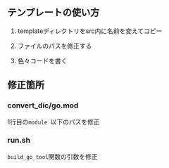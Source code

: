 ## テンプレートの使い方

1. templateディレクトリをsrc内に名前を変えてコピー

2. ファイルのパスを修正する

3. 色々コードを書く

## 修正箇所

### convert_dic/go.mod

1行目の`module `以下のパスを修正

### run.sh

`build_go_tool`関数の引数を修正

